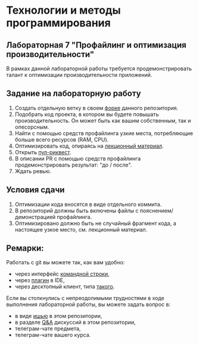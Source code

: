 # Технологии и методы программирования

## Лабораторная 7 "Профайлинг и оптимизация производительности"
В рамках данной лабораторной работы требуется продемонстрировать талант к оптимизации производительности приложений.
## Задание на лабораторную работу
1. Создать отдельную ветку в своем [форке](https://docs.github.com/en/get-started/quickstart/fork-a-repo) данного репозитория.
2. Подобрать код проекта, в котором вы будете повышать производительность. Он может быть как вашим собственным, так и опесорсным.
3. Найти с помощью средств профайлинга узкие места, потребляющие больше всего ресурсов (RAM, CPU).
4. Оптимизировать код, опираясь на [лекционный материал](https://github.com/xtrueman/prog_instruments/blob/main/Profiling.md).
6. Открыть [пул-риквест](https://docs.github.com/en/pull-requests/collaborating-with-pull-requests/proposing-changes-to-your-work-with-pull-requests/creating-a-pull-request-from-a-fork).
7. В описании PR с помощью средств профайлинга продемонстрировать результат: "до / после".
8. Ждать ревью.
## Условия сдачи
1. Оптимизации кода вносятся в виде отдельного коммита.
2. В репозиторий должны быть включены файлы с пояснением/демонстрацией профайлинга.
3. Оптимизировано должно быть не случайный фрагмент кода, а настоящее узкое место, см. лекционный материал.
## Ремарки:
Работать с git вы можете так, как вам удобно:
* через интерфейс [командной строки](https://git-scm.com/book/en/v2/Getting-Started-Installing-Git),
* через [плагин](https://www.jetbrains.com/help/pycharm/set-up-a-git-repository.html#fetch) в IDE,
* через десктопный клиент, типа [такого](https://desktop.github.com/).

Если вы столкнулись с непреодолимыми трудностями в ходе выполнения лабораторной работы, вы можете задать вопрос в:
* в виде [ишью](https://github.com/itsecd/prog_instruments_labs/issues/new/choose) в этом репозитории,
* в разделе [Q&A](https://github.com/itsecd/prog_instruments_labs/discussions/categories/q-a) дискуссий в этом репозитории,
* телеграм-чате предмета,
* телеграм-чате вашего курса.
